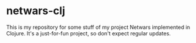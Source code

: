 # netwars-clj #

This is my repository for some stuff of my project Netwars implemented in Clojure. It's a just-for-fun project, so don't expect regular updates.
